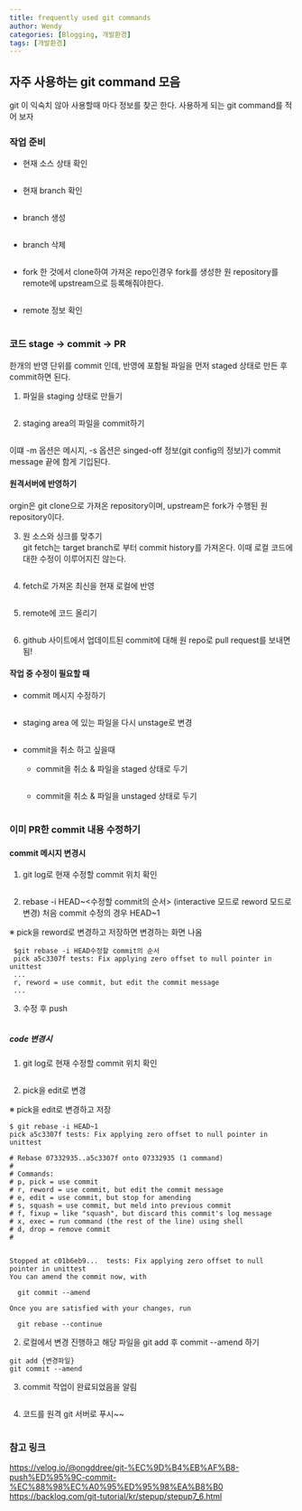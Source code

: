 ```yaml
---
title: frequently used git commands
author: Wendy
categories: [Blogging, 개발환경]
tags: [개발환경]
---
```



## 자주 사용하는 git command 모음

git 이 익숙치 않아 사용할때 마다 정보를 찾곤 한다. 
사용하게 되는 git command를 적어 보자

### 작업 준비

- 현재 소스 상태 확인  
```git status
```

- 현재 branch 확인  
```git branch
```

- branch 생성  
``` git checkout -b {branch name}
```

- branch 삭제  
```git branch -D {branch name} 
```

- fork 한 것에서 clone하여 가져온 repo인경우 fork를 생성한 원 repository를 remote에 upstream으로 등록해줘야한다.  
```git remote add upstream {fork가 생성된 원 repository}
```
- remote 정보 확인  
```git remote -v
```

### 코드 stage -> commit -> PR 

한개의 반영 단위를 commit 인데, 반영에 포함될 파일을 먼저 staged 상태로 만든 후 commit하면 된다. 

1. 파일을 staging 상태로 만들기  
```git add {file}
```

2. staging area의 파일을 commit하기  
```git commit -sm {commit message}
```
이떄 -m 옵션은 메시지, -s 옵션은 singed-off 정보(git config의 정보)가 commit message 끝에 함게 기입된다.

#### 원격서버에 반영하기 
orgin은 git clone으로 가져온  repository이며, upstream은 fork가 수행된 원 repository이다.

3. 원 소스와 싱크를 맞추기  
git fetch는 target branch로 부터 commit history를 가져온다. 이때 로컬 코드에 대한 수정이 이루어지진 않는다.  
```git fetch upstream master
```

4. fetch로 가져온 최신을 현재 로컬에 반영  
```git rebase upstream/master
```

5. remote에 코드 올리기  
```git push origin {branch}
```

6. github 사이트에서 업데이트된 commit에 대해 원 repo로 pull request를 보내면 됨!


#### 작업 중 수정이 필요할 때

- commit 메시지 수정하기  
```git command --amend
```

- staging area 에 있는 파일을 다시 unstage로 변경  
```git reset HEAD {file}
```

- commit을 취소 하고 싶을때  
  - commit을 취소 & 파일을 staged 상태로 두기  
  ```git reset --soft HEAD^
  ```

  - commit을 취소 & 파일을 unstaged 상태로 두기  
  ```  git reset --mixed HEAD^
  ```

### 이미 PR한 commit 내용 수정하기

#### commit 메시지 변경시

1. git log로 현재 수정할 commit 위치 확인  
```git log
```

2. rebase -i HEAD~<수정할 commit의 순서> (interactive 모드로 reword 모드로 변경) 
처음 commit 수정의 경우 HEAD~1

※ pick을 reword로 변경하고 저장하면 변경하는 화면 나옴
```console
 $git rebase -i HEAD수정할 commit의 순서
 pick a5c3307f tests: Fix applying zero offset to null pointer in unittest
 ...
 r, reword = use commit, but edit the commit message
 ...
```

3. 수정 후 push  
```git push -f origin {branch-name}
```

##### code 변경시

1. git log로 현재 수정할 commit 위치 확인  
```git log
```

2. pick을 edit로 변경

※ pick을 edit로 변경하고 저장 

```console
$ git rebase -i HEAD~1
pick a5c3307f tests: Fix applying zero offset to null pointer in unittest

# Rebase 07332935..a5c3307f onto 07332935 (1 command)
#
# Commands:
# p, pick = use commit
# r, reword = use commit, but edit the commit message
# e, edit = use commit, but stop for amending
# s, squash = use commit, but meld into previous commit
# f, fixup = like "squash", but discard this commit's log message
# x, exec = run command (the rest of the line) using shell
# d, drop = remove commit
#


Stopped at c01b6eb9...  tests: Fix applying zero offset to null pointer in unittest
You can amend the commit now, with

  git commit --amend

Once you are satisfied with your changes, run

  git rebase --continue
```

2. 로컬에서 변경 진행하고 해당 파일을 git add 후 commit --amend 하기

```console
git add {변경파일}
git commit --amend
```

3. commit 작업이 완료되었음을 알림  
```git rebase --continue
```

4. 코드를 원격 git 서버로 푸시~~  
```git push -f origin {branch-name}
```


### 참고 링크

<https://velog.io/@ongddree/git-%EC%9D%B4%EB%AF%B8-push%ED%95%9C-commit-%EC%88%98%EC%A0%95%ED%95%98%EA%B8%B0>
<https://backlog.com/git-tutorial/kr/stepup/stepup7_6.html>
